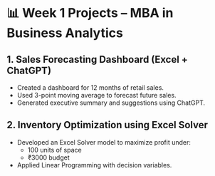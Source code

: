 # 📊 Week 1 Projects – MBA in Business Analytics

## 1. Sales Forecasting Dashboard (Excel + ChatGPT)
- Created a dashboard for 12 months of retail sales.
- Used 3-point moving average to forecast future sales.
- Generated executive summary and suggestions using ChatGPT.

## 2. Inventory Optimization using Excel Solver
- Developed an Excel Solver model to maximize profit under:
  - 100 units of space
  - ₹3000 budget
- Applied Linear Programming with decision variables.
